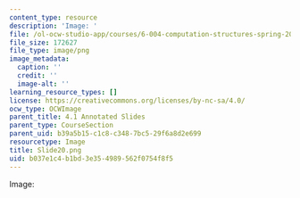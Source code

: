 ```yaml
---
content_type: resource
description: 'Image: '
file: /ol-ocw-studio-app/courses/6-004-computation-structures-spring-2017/b037e1c4b1bd3e354989562f0754f8f5_Slide20.png
file_size: 172627
file_type: image/png
image_metadata:
  caption: ''
  credit: ''
  image-alt: ''
learning_resource_types: []
license: https://creativecommons.org/licenses/by-nc-sa/4.0/
ocw_type: OCWImage
parent_title: 4.1 Annotated Slides
parent_type: CourseSection
parent_uid: b39a5b15-c1c8-c348-7bc5-29f6a8d2e699
resourcetype: Image
title: Slide20.png
uid: b037e1c4-b1bd-3e35-4989-562f0754f8f5
---
```

Image: 